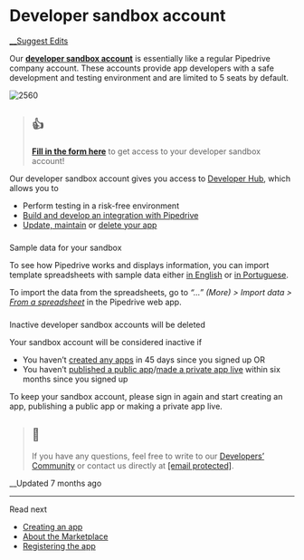 # Developer sandbox account

[ __Suggest Edits](/edit/developer-sandbox-account)

Our [**developer sandbox account**](https://developers.pipedrive.com/) is essentially like a regular Pipedrive company account. These accounts provide app developers with a safe development and testing environment and are limited to 5 seats by default.

![2560](https://files.readme.io/834b94f-Developer_sandbox_account_overview.png)

> ## 👍
> 
> [**Fill in the form here**](https://developers.pipedrive.com/) to get access to your developer sandbox account!

Our developer sandbox account gives you access to [Developer Hub](/docs/developer-hub), which allows you to

  * Perform testing in a risk-free environment
  * [Build and develop an integration with Pipedrive](/docs/marketplace-creating-a-proper-app)
  * [Update, maintain](/docs/marketplace-updating-the-existing-app) or [delete your app](/docs/marketplace-deleting-the-existing-app)

  


### 

Sample data for your sandbox

[](#sample-data-for-your-sandbox)

To see how Pipedrive works and displays information, you can import template spreadsheets with sample data either [in English](https://drive.google.com/uc?export=download&id=1QrFVN7siEGSBfYo0roGfjdMJwayn7p96) or [in Portuguese](https://drive.google.com/uc?export=download&id=1eYY9njAiqkPUPz_MH8YtB0VN7PIvje9S). 

To import the data from the spreadsheets, go to _“...” (More) > Import data > [From a spreadsheet](https://app.pipedrive.com/settings/import#/from-file/upload)_ in the Pipedrive web app.

  


### 

Inactive developer sandbox accounts will be deleted

[](#inactive-developer-sandbox-accounts-will-be-deleted)

Your sandbox account will be considered inactive if

  * You haven’t [created any apps](/docs/marketplace-creating-a-proper-app) in 45 days since you signed up OR
  * You haven’t [published a public app](/docs/marketplace-registering-the-app#app-status)/[made a private app live](/docs/marketplace-registering-a-private-app#app-status) within six months since you signed up



To keep your sandbox account, please sign in again and start creating an app, publishing a public app or making a private app live.

> ## 📘
> 
> If you have any questions, feel free to write to our [Developers’ Community](https://devcommunity.pipedrive.com/) or contact us directly at [[email protected]](/cdn-cgi/l/email-protection#127f7360797766627e7371773c7677646152627b627776607b64773c717d7f).

  


__Updated 7 months ago

* * *

Read next

  * [Creating an app](/docs/marketplace-creating-a-proper-app)
  * [About the Marketplace](/docs/about-the-marketplace)
  * [Registering the app](/docs/marketplace-registering-the-app)



